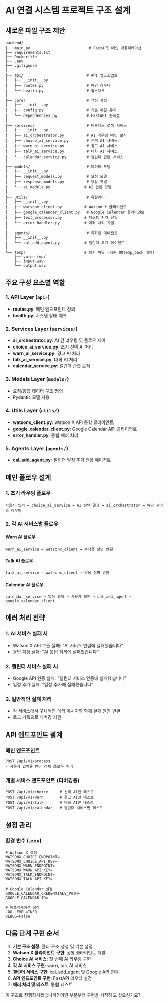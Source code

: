 # AI 연결 시스템 프로젝트 구조 설계

## 새로운 파일 구조 제안

```
backend/
├── main.py                          # FastAPI 메인 애플리케이션
├── requirements.txt
├── Dockerfile
├── .env
├── .gitignore
│
├── api/                            # API 엔드포인트
│   ├── __init__.py
│   ├── routes.py                   # 메인 라우터
│   └── health.py                   # 헬스체크
│
├── core/                           # 핵심 설정
│   ├── __init__.py
│   ├── config.py                   # 기존 파일 유지
│   └── dependencies.py             # FastAPI 종속성
│
├── services/                       # 비즈니스 로직 서비스
│   ├── __init__.py
│   ├── ai_orchestrator.py          # AI 라우팅 메인 로직
│   ├── choice_ai_service.py        # 선택 AI 서비스
│   ├── warn_ai_service.py          # 경고 AI 서비스
│   ├── talk_ai_service.py          # 대화 AI 서비스
│   └── calendar_service.py         # 캘린더 관련 서비스
│
├── models/                         # 데이터 모델
│   ├── __init__.py
│   ├── request_models.py           # 요청 모델
│   ├── response_models.py          # 응답 모델
│   └── ai_models.py               # AI 관련 모델
│
├── utils/                          # 유틸리티
│   ├── __init__.py
│   ├── watsonx_client.py          # Watson X 클라이언트
│   ├── google_calendar_client.py   # Google Calendar 클라이언트
│   ├── text_processor.py          # 텍스트 처리 유틸
│   └── error_handler.py           # 에러 처리 유틸
│
├── agents/                         # 특화된 에이전트
│   ├── __init__.py
│   └── cal_add_agent.py           # 캘린더 추가 에이전트
│
└── temp/                          # 임시 파일 (기존 00temp_back 대체)
    ├── voice_tmp/
    ├── input.wav
    └── output.wav
```

## 주요 구성 요소별 역할

### 1. API Layer (`api/`)
- **routes.py**: 메인 엔드포인트 정의
- **health.py**: 시스템 상태 체크

### 2. Services Layer (`services/`)
- **ai_orchestrator.py**: AI 간 라우팅 및 플로우 제어
- **choice_ai_service.py**: 초기 선택 AI 처리
- **warn_ai_service.py**: 경고 AI 처리
- **talk_ai_service.py**: 대화 AI 처리
- **calendar_service.py**: 캘린더 관련 로직

### 3. Models Layer (`models/`)
- 요청/응답 데이터 구조 정의
- Pydantic 모델 사용

### 4. Utils Layer (`utils/`)
- **watsonx_client.py**: Watson X API 통합 클라이언트
- **google_calendar_client.py**: Google Calendar API 클라이언트
- **error_handler.py**: 통합 에러 처리

### 5. Agents Layer (`agents/`)
- **cal_add_agent.py**: 캘린더 일정 추가 전용 에이전트

## 메인 플로우 설계

### 1. 초기 라우팅 플로우
```
사용자 입력 → choice_ai_service → AI 선택 결과 → ai_orchestrator → 해당 서비스 라우팅
```

### 2. 각 AI 서비스별 플로우

#### Warn AI 플로우
```
warn_ai_service → watsonx_client → 부작용 설명 반환
```

#### Talk AI 플로우
```
talk_ai_service → watsonx_client → 약물 설명 반환
```

#### Calendar AI 플로우
```
calendar_service → 일정 요약 → 사용자 확인 → cal_add_agent → google_calendar_client
```

## 에러 처리 전략

### 1. AI 서비스 실패 시
- Watson X API 호출 실패: "AI 서비스 연결에 실패했습니다"
- 응답 파싱 실패: "AI 응답 처리에 실패했습니다"

### 2. 캘린더 서비스 실패 시
- Google API 인증 실패: "캘린더 서비스 인증에 실패했습니다"
- 일정 추가 실패: "일정 추가에 실패했습니다"

### 3. 일반적인 실패 처리
- 각 서비스에서 구체적인 에러 메시지와 함께 실패 원인 반환
- 로그 기록으로 디버깅 지원

## API 엔드포인트 설계

### 메인 엔드포인트
```
POST /api/v1/process
- 사용자 입력을 받아 전체 플로우 처리
```

### 개별 서비스 엔드포인트 (디버깅용)
```
POST /api/v1/choice     # 선택 AI만 테스트
POST /api/v1/warn       # 경고 AI만 테스트
POST /api/v1/talk       # 대화 AI만 테스트
POST /api/v1/calendar   # 캘린더 서비스만 테스트
```

## 설정 관리

### 환경 변수 (.env)
```
# Watson X 설정
WATSONX_CHOICE_ENDPOINT=
WATSONX_CHOICE_API_KEY=
WATSONX_WARN_ENDPOINT=
WATSONX_WARN_API_KEY=
WATSONX_TALK_ENDPOINT=
WATSONX_TALK_API_KEY=

# Google Calendar 설정
GOOGLE_CALENDAR_CREDENTIALS_PATH=
GOOGLE_CALENDAR_ID=

# 애플리케이션 설정
LOG_LEVEL=INFO
DEBUG=False
```

## 다음 단계 구현 순서

1. **기본 구조 설정**: 폴더 구조 생성 및 기본 설정
2. **Watson X 클라이언트 구현**: 공통 클라이언트 개발
3. **Choice AI 서비스**: 첫 번째 AI 라우팅 구현
4. **각 AI 서비스 구현**: warn, talk AI 서비스
5. **캘린더 서비스 구현**: cal_add_agent 및 Google API 연동
6. **API 엔드포인트 구현**: FastAPI 라우터 설정
7. **에러 처리 및 테스트**: 통합 테스트

이 구조로 진행하시겠습니까? 어떤 부분부터 구현을 시작하고 싶으신가요?